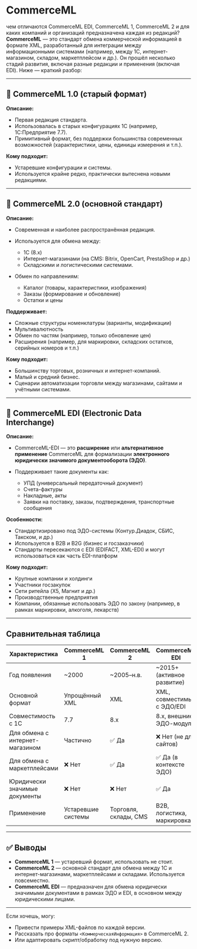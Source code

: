 # CommerceML
чем отличаются CommerceML EDI, CommerceML 1, CommerceML 2 и для каких компаний и организаций предназначена каждая из редакций?
**CommerceML** — это стандарт обмена коммерческой информацией в формате XML, разработанный для интеграции между информационными системами (например, между 1С, интернет-магазином, складом, маркетплейсом и др.). Он прошёл несколько стадий развития, включая разные редакции и применения (включая EDI). Ниже — краткий разбор:

---

## 🔹 **CommerceML 1.0 (старый формат)**

**Описание:**

* Первая редакция стандарта.
* Использовалась в старых конфигурациях 1С (например, 1С:Предприятие 7.7).
* Примитивный формат, без поддержки большинства современных возможностей (характеристики, цены, единицы измерения и т.п.).

**Кому подходит:**

* Устаревшие конфигурации и системы.
* Используется крайне редко, практически вытеснена новыми редакциями.

---

## 🔹 **CommerceML 2.0 (основной стандарт)**

**Описание:**

* Современная и наиболее распространённая редакция.
* Используется для обмена между:

  * 1С (8.x)
  * Интернет-магазинами (на CMS: Bitrix, OpenCart, PrestaShop и др.)
  * Складскими и логистическими системами.
* Обмен по направлениям:

  * Каталог (товары, характеристики, изображения)
  * Заказы (формирование и обновление)
  * Остатки и цены

**Поддерживает:**

* Сложные структуры номенклатуры (варианты, модификации)
* Мультивалютность
* Обмен по частям (например, только обновление цен)
* Расширения (например, для маркировки, складских остатков, серийных номеров и т.п.)

**Кому подходит:**

* Большинству торговых, розничных и интернет-компаний.
* Малый и средний бизнес.
* Сценарии автоматизации торговли между магазинами, сайтами и учётными системами.

---

## 🔹 **CommerceML EDI (Electronic Data Interchange)**

**Описание:**

* CommerceML-EDI — это **расширение** или **альтернативное применение** CommerceML для формализации **электронного юридически значимого документооборота (ЭДО)**.
* Поддерживает такие документы как:

  * УПД (универсальный передаточный документ)
  * Счета-фактуры
  * Накладные, акты
  * Заявки на поставку, заказы, подтверждения, транспортные сообщения

**Особенности:**

* Стандартизировано под ЭДО-системы (Контур.Диадок, СБИС, Такском, и др.)
* Используется в B2B и B2G (бизнес и госзаказчики)
* Стандарты пересекаются с EDI (EDIFACT, XML-EDI) и могут использоваться как часть EDI-платформ

**Кому подходит:**

* Крупные компании и холдинги
* Участники госзакупок
* Сети ритейла (X5, Магнит и др.)
* Производственные предприятия
* Компании, обязанные использовать ЭДО по закону (например, в рамках маркировки, алкоголя, лекарств)

---

## Сравнительная таблица

| Характеристика                  | CommerceML 1       | CommerceML 2          | CommerceML EDI              |
| ------------------------------- | ------------------ | --------------------- | --------------------------- |
| Год появления                   | \~2000             | \~2005–н.в.           | \~2015+ (активное развитие) |
| Основной формат                 | Упрощённый XML     | XML                   | XML, совместимый с ЭДО/EDI  |
| Совместимость с 1С              | 7.7                | 8.x                   | 8.x, внешние ЭДО-модули     |
| Для обмена с интернет-магазином | Частично           | ✅ Да                  | ❌ Нет (не для сайтов)       |
| Для обмена с маркетплейсами     | ❌ Нет              | ✅ Да                  | ✅ Да (в контексте ЭДО)      |
| Юридически значимые документы   | ❌ Нет              | ❌ Нет                 | ✅ Да                        |
| Применение                      | Устаревшие системы | Торговля, склады, CMS | B2B, логистика, маркировка  |

---

## ✅ Выводы

* **CommerceML 1** — устаревший формат, использовать не стоит.
* **CommerceML 2** — основной стандарт для обмена между 1С и интернет-магазинами, маркетплейсами и складами. Используется повсеместно.
* **CommerceML EDI** — предназначен для обмена юридически значимыми документами в рамках ЭДО и EDI, в основном между юридическими лицами.

---

Если хочешь, могу:

* Привести примеры XML-файлов по каждой версии.
* Рассказать про форматы `<КоммерческаяИнформация>` в CommerceML 2.
* Или адаптировать скрипт/обработку под нужную версию.
